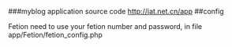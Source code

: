 ###myblog application source code http://iat.net.cn/app
##config


Fetion need to use your fetion number and password, in file app/Fetion/fetion_config.php
